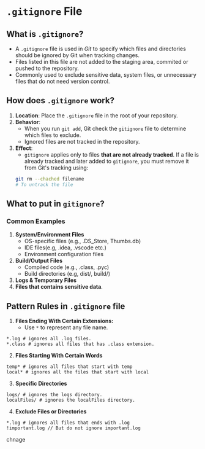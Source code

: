 # `.gitignore` File
## What is `.gitignore`?
* A `.gitignore` file is used in *Git* to specify which files and directories should be ignored by Git when tracking changes.
* Files listed in this file are not added to the staging area, commited or pushed to the repository.
* Commonly used to exclude sensitive data, system files, or unnecessary files that do not need version control.

## How does `.gitignore` work?
1. **Location**: Place the `.gitignore` file in the root of your repository.
2. **Behavior**:
    * When you run `git add`, Git check the `gitignore` file to determine which files to exclude.
    * Ignored files are not tracked in the repository.
3. **Effect**:
    * `gitignore` applies only to files **that are not already tracked**. If a file is already tracked and later added to `gitignore`,
    you must remove it from Git's tracking using: 
   ```bash
   git rm --chached filename
   # To untrack the file
    ```
## What to put in `gitignore`?
### Common Examples
1. **System/Environment Files**
    * OS-specific files (e.g., .DS_Store, Thumbs.db)
    * IDE files(e.g, .idea, .vscode etc.)
    * Environment configuration files
2. **Build/Output Files**
    * Compiled code (e.g., .class, .pyc)
    * Build directories (e.g, dist/, build/)
3. **Logs & Temporary Files**
4. **Files that contains sensitive data**.

## Pattern Rules in `.gitignore` file

1. **Files Ending With Certain Extensions:**
    * Use `*` to represent any file name.
   
```.gitignore
*.log # ignores all .log files.
*.class # ignores all files that has .class extension.
```
2. **Files Starting With Certain Words**
```.gitignore
temp* # ignores all files that start with temp
local* # ignores all the files that start with local
```
3. **Specific Directories**
```.gitignore
logs/ # ignores the logs directory.
localFiles/ # ignores the localFiles directory.
```
4. **Exclude Files or Directories**
```.gitignore
*.log # ignores all files that ends with .log
!important.log // But do not ignore important.log
```
chnage